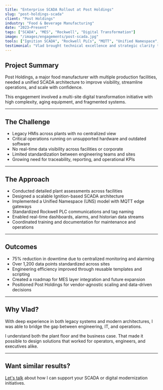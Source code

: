 ```yaml
---
title: "Enterprise SCADA Rollout at Post Holdings"
slug: "post-holdings-scada"
client: "Post Holdings"
industry: "Food & Beverage Manufacturing"
date: "2023–Present"
tags: ["SCADA", "MES", "Rockwell", "Digital Transformation"]
image: "/images/engagements/post-scada.jpg"
tools: ["Ignition SCADA", "Rockwell PLCs", "MQTT", "Unified Namespace", "Historian", "Edge Devices"]
testimonial: "Vlad brought technical excellence and strategic clarity to a complex modernization initiative. The results speak for themselves."
---
```


## Project Summary

Post Holdings, a major food manufacturer with multiple production facilities, needed a unified SCADA architecture to improve visibility, streamline operations, and scale with confidence.

This engagement involved a multi-site digital transformation initiative with high complexity, aging equipment, and fragmented systems.

---

## The Challenge

- Legacy HMIs across plants with no centralized view
- Critical operations running on unsupported hardware and outdated software
- No real-time data visibility across facilities or corporate
- Limited standardization between engineering teams and sites
- Growing need for traceability, reporting, and operational KPIs

---

## The Approach

- Conducted detailed plant assessments across facilities
- Designed a scalable Ignition-based SCADA architecture
- Implemented a Unified Namespace (UNS) model with MQTT edge gateways
- Standardized Rockwell PLC communications and tag naming
- Enabled real-time dashboards, alarms, and historian data streams
- Coordinated training and documentation for maintenance and operations

---

## Outcomes

- 75% reduction in downtime due to centralized monitoring and alarming
- Over 1,200 data points standardized across sites
- Engineering efficiency improved through reusable templates and scripting
- Created a roadmap for MES layer integration and future expansion
- Positioned Post Holdings for vendor-agnostic scaling and data-driven decisions

---

## Why Vlad?

With deep experience in both legacy systems and modern architectures, I was able to bridge the gap between engineering, IT, and operations.

I understand both the plant floor and the business case. That made it possible to design solutions that worked for operators, engineers, and executives alike.

---

## Want similar results?

[Let's talk](../contact) about how I can support your SCADA or digital modernization initiatives. 